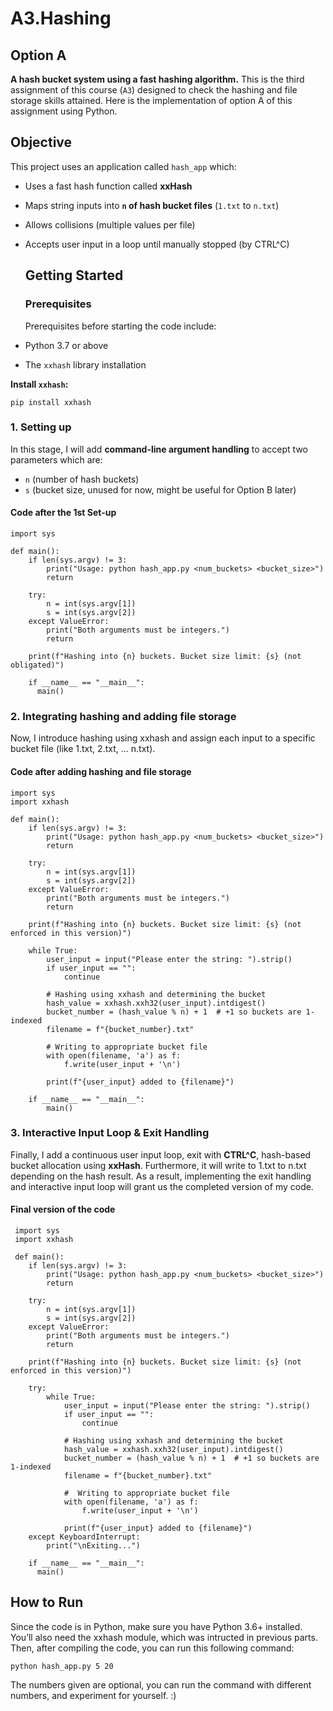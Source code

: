 # A3.Hashing
## Option A

**A hash bucket system using a fast hashing algorithm.** 
This is the third assignment of this course (`A3`) designed to check the hashing and file storage skills attained. Here is the implementation of option A of this assignment using Python.

## Objective

This project uses an application called `hash_app` which:

- Uses a fast hash function called **xxHash**
- Maps string inputs into **`n` of hash bucket files** (`1.txt` to `n.txt`)
- Allows collisions (multiple values per file)
- Accepts user input in a loop until manually stopped (by CTRL^C)

  ## Getting Started

  ### Prerequisites

  Prerequisites before starting the code include:

- Python 3.7 or above
- The `xxhash` library installation

**Install `xxhash`:**

```
pip install xxhash
```
### 1. Setting up

In this stage, I will add **command-line argument handling** to accept two parameters which are:
- `n` (number of hash buckets)
- `s` (bucket size, unused for now, might be useful for Option B later)

#### **Code after the 1st Set-up**
```
import sys

def main():
    if len(sys.argv) != 3:
        print("Usage: python hash_app.py <num_buckets> <bucket_size>")
        return

    try:
        n = int(sys.argv[1])
        s = int(sys.argv[2])
    except ValueError:
        print("Both arguments must be integers.")
        return

    print(f"Hashing into {n} buckets. Bucket size limit: {s} (not obligated)")

    if __name__ == "__main__":
      main()
```
### 2. Integrating hashing and adding file storage

  Now, I introduce hashing using xxhash and assign each input to a specific bucket file (like 1.txt, 2.txt, ... n.txt).

#### **Code after adding hashing and file storage**
```
import sys
import xxhash

def main():
    if len(sys.argv) != 3:
        print("Usage: python hash_app.py <num_buckets> <bucket_size>")
        return

    try:
        n = int(sys.argv[1])
        s = int(sys.argv[2])
    except ValueError:
        print("Both arguments must be integers.")
        return

    print(f"Hashing into {n} buckets. Bucket size limit: {s} (not enforced in this version)")

    while True:
        user_input = input("Please enter the string: ").strip()
        if user_input == "":
            continue

        # Hashing using xxhash and determining the bucket
        hash_value = xxhash.xxh32(user_input).intdigest()
        bucket_number = (hash_value % n) + 1  # +1 so buckets are 1-indexed
        filename = f"{bucket_number}.txt"

        # Writing to appropriate bucket file
        with open(filename, 'a') as f:
            f.write(user_input + '\n')

        print(f"{user_input} added to {filename}")

    if __name__ == "__main__":
        main()

```
### 3. Interactive Input Loop & Exit Handling

Finally, I add a continuous user input loop, exit with __CTRL^C__, hash-based bucket allocation using __xxHash__. 
Furthermore, it will write to 1.txt to n.txt depending on the hash result. As a result, implementing the exit handling and interactive input loop will grant us the completed version of my code.

#### **Final version of the code**
```
 import sys
 import xxhash

 def main():
    if len(sys.argv) != 3:
        print("Usage: python hash_app.py <num_buckets> <bucket_size>")
        return

    try:
        n = int(sys.argv[1])
        s = int(sys.argv[2])
    except ValueError:
        print("Both arguments must be integers.")
        return

    print(f"Hashing into {n} buckets. Bucket size limit: {s} (not enforced in this version)")

    try:
        while True:
            user_input = input("Please enter the string: ").strip()
            if user_input == "":
                continue

            # Hashing using xxhash and determining the bucket
            hash_value = xxhash.xxh32(user_input).intdigest()
            bucket_number = (hash_value % n) + 1  # +1 so buckets are 1-indexed
            filename = f"{bucket_number}.txt"

            #  Writing to appropriate bucket file
            with open(filename, 'a') as f:
                f.write(user_input + '\n')

            print(f"{user_input} added to {filename}")
    except KeyboardInterrupt:
        print("\nExiting...")

    if __name__ == "__main__":
      main()
```
## How to Run

Since the code is in Python, make sure you have Python 3.6+ installed.
You’ll also need the xxhash module, which was intructed in previous parts. Then, after compiling the code, you can run this following command:
```
python hash_app.py 5 20
```
The numbers given are optional, you can run the command with different numbers, and experiment for yourself. :)
